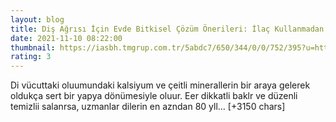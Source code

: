 ```yaml
--- 
layout: blog
title: Diş Ağrısı İçin Evde Bitkisel Çözüm Önerileri: İlaç Kullanmadan Diş Ağrısını Ne Geçirir, Nasıl Geçer?
date: 2021-11-10 08:22:00
thumbnail: https://iasbh.tmgrup.com.tr/5abdc7/650/344/0/0/752/395?u=https://isbh.tmgrup.com.tr/sbh/2020/02/21/dis-agrisina-kesin-cozum-dis-agrisini-ne-gecirir-1582289219061.jpg
rating: 3
---
```

Di vücuttaki oluumundaki kalsiyum ve çeitli minerallerin bir araya gelerek oldukça sert bir yapya dönümesiyle oluur. Eer dikkatli baklr ve düzenli temizlii salanrsa, uzmanlar dilerin en azndan 80 yll… [+3150 chars]